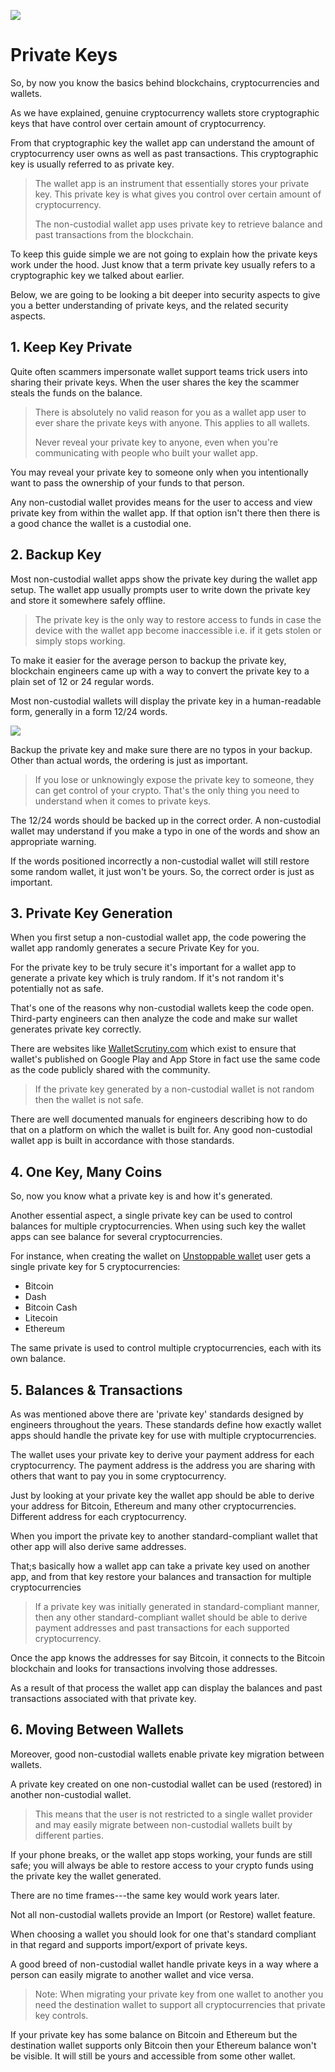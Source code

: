 ![](https://raw.githubusercontent.com/horizontalsystems/blockchain-crypto-guides/master/fundamentals/images/03-main-l.png)

# Private Keys

So, by now you know the basics behind blockchains, cryptocurrencies and wallets. 

As we have explained, genuine cryptocurrency wallets store cryptographic keys that have control over certain amount of cryptocurrency.

From that cryptographic key the wallet app can understand the amount of cryptocurrency user owns as well as past transactions. This cryptographic key is usually referred to as private key. 

> The wallet app is an instrument that essentially stores your private key. This private key is what gives you control over certain amount of cryptocurrency.
>
> The non-custodial wallet app uses private key to retrieve balance and past transactions from the blockchain.

To keep this guide simple we are not going to explain how the private keys work under the hood. Just know that a term private key usually refers to a cryptographic key we talked about earlier.

Below, we are going to be looking a bit deeper into security aspects to give you a better understanding of private keys, and the related security aspects.

## 1. Keep Key Private

Quite often scammers impersonate wallet support teams trick users into sharing their private keys. When the user shares the key the scammer steals the funds on the balance. 

> There is absolutely no valid reason for you as a wallet app user to ever share the private keys with anyone. This applies to all wallets.
>
> Never reveal your private key to anyone, even when you're communicating with people who built your wallet app.

You may reveal your private key to someone only when you intentionally want to pass the ownership of your funds to that person.

Any non-custodial wallet provides means for the user to access and view private key from within the wallet app. If that option isn't there then there is a good chance the wallet is a custodial one. 

## 2. Backup Key

Most non-custodial wallet apps show the private key during the wallet app setup. The wallet app usually prompts user to write down the private key and store it somewhere safely offline.
 
> The private key is the only way to restore access to funds in case the device with the wallet app become inaccessible i.e. if it gets stolen or simply stops working.

To make it easier for the average person to backup the private key, blockchain engineers came up with a way to convert the private key to a plain set of 12 or 24 regular words. 

Most non-custodial wallets will display the private key in a human-readable form, generally in a form 12/24 words.

![](https://raw.githubusercontent.com/horizontalsystems/blockchain-crypto-guides/master/fundamentals/images/03-02-l.png)

Backup the private key and make sure there are no typos in your backup. Other than actual words, the ordering is just as important. 

> If you lose or unknowingly expose the private key to someone, they can get control of your crypto. That's the only thing you need to understand when it comes to private keys.

The 12/24 words should be backed up in the correct order. A non-custodial wallet may understand if you make a typo in one of the words and show an appropriate warning. 

If the words positioned incorrectly a non-custodial wallet will still restore some random wallet, it just won't be yours. So, the correct order is just as important.

## 3. Private Key Generation

When you first setup a non-custodial wallet app, the code powering the wallet app randomly generates a secure Private Key for you.

For the private key to be truly secure it's important for a wallet app to generate a private key which is truly random. If it's not random it's potentially not as safe.

That's one of the reasons why non-custodial wallets keep the code open. Third-party engineers can then analyze the code and make sur wallet generates private key correctly.

There are websites like [WalletScrutiny.com](https://walletscrutiny.com) which exist to ensure that wallet's published on Google Play and App Store in fact use the same code as the code publicly shared with the community.

> If the private key generated by a non-custodial wallet is not random then the wallet is not safe.
   
There are well documented manuals for engineers describing how to do that on a platform on which the wallet is built for. Any good non-custodial wallet app is built in accordance with those standards.

## 4. One Key, Many Coins

So, now you know what a private key is and how it's generated. 

Another essential aspect, a single private key can be used to control balances for multiple cryptocurrencies. When using such key the wallet apps can see balance for several cryptocurrencies.

For instance, when creating the wallet on [Unstoppable wallet](https://unstoppable.money) user gets a single private key for 5 cryptocurrencies:

- Bitcoin
- Dash
- Bitcoin Cash
- Litecoin
- Ethereum

The same private is used to control multiple cryptocurrencies, each with its own balance.

## 5. Balances & Transactions

As was mentioned above there are 'private key' standards designed by engineers throughout the years. These standards define how exactly wallet apps should handle the private key for use with multiple cryptocurrencies. 

The wallet uses your private key to derive your payment address for each cryptocurrency. The payment address is the address you are sharing with others that want to pay you in some cryptocurrency.

Just by looking at your private key the wallet app should be able to derive your address for Bitcoin, Ethereum and many other cryptocurrencies. Different address for each cryptocurrency.

When you import the private key to another standard-compliant wallet that other app will also derive same addresses.

That;s basically how a wallet app can take a private key used on another app, and from that key restore your balances and transaction for multiple cryptocurrencies

> If a private key was initially generated in standard-compliant manner, then any other standard-compliant wallet should be able to derive payment addresses and past transactions for each supported cryptocurrency. 

Once the app knows the addresses for say Bitcoin, it connects to the Bitcoin blockchain and looks for transactions involving those addresses. 

As a result of that process the wallet app can display the balances and past transactions associated with that private key.

## 6. Moving Between Wallets

Moreover, good non-custodial wallets enable private key migration between wallets. 
 
A private key created on one non-custodial wallet can be used (restored) in another non-custodial wallet. 

> This means that the user is not restricted to a single wallet provider and may easily migrate between non-custodial wallets built by different parties. 

If your phone breaks, or the wallet app stops working, your funds are still safe; you will always be able to restore access to your crypto funds using the private key the wallet generated. 

There are no time frames---the same key would work years later.

Not all non-custodial wallets provide an Import (or Restore) wallet feature. 

When choosing a wallet you should look for one that's standard compliant in that regard and supports import/export of private keys.

A good breed of non-custodial wallet handle private keys in a way where a person can easily migrate to another wallet and vice versa.

> Note: When migrating your private key from one wallet to another you need the destination wallet to support all cryptocurrencies that private key controls. 

If your private key has some balance on Bitcoin and Ethereum but the destination wallet supports only Bitcoin then your Ethereum balance won't be visible. It will still be yours and accessible from some other wallet.
